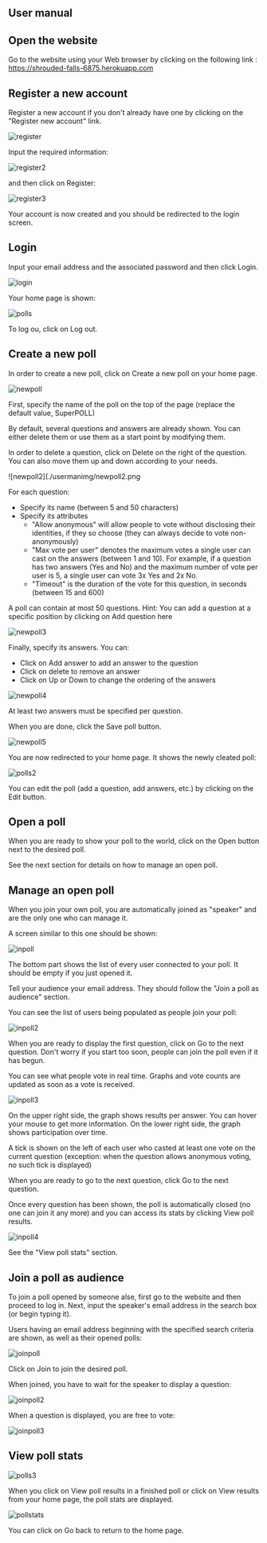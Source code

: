 
## User manual

## Open the website

Go to the website using your Web browser by clicking on the following link : https://shrouded-falls-6875.herokuapp.com

## Register a new account

Register a new account if you don't already have one by clicking on the "Register new account" link.

![register](./usermanimg/register.png)

Input the required information:

![register2](./usermanimg/register2.png)

and then click on Register:

![register3](./usermanimg/register3.png)

Your account is now created and you should be redirected to the login screen.

## Login

Input your email address and the associated password and then click Login.

![login](./usermanimg/login.png)

Your home page is shown:

![polls](./usermanimg/polls.png)

To log ou, click on Log out.

## Create a new poll

In order to create a new poll, click on Create a new poll on your home page.

![newpoll](./usermanimg/newpoll.png)

First, specify the name of the poll on the top of the page (replace the default value, SuperPOLL)

By default, several questions and answers are already shown. You can either delete them or use them as a start point by modifying them.

In order to delete a question, click on Delete on the right of the question. You can also move them up and down according to your needs.

![newpoll2](./usermanimg/newpoll2.png

For each question:
* Specify its name (between 5 and 50 characters)
* Specify its attributes
  * "Allow anonymous" will allow people to vote without disclosing their identities, if they so choose (they can always decide to vote non-anonymously)
  * "Max vote per user" denotes the maximum votes a single user can cast on the answers (between 1 and 10). For example, if a question has two answers (Yes and No) and the maximum number of vote per user is 5, a single user can vote 3x Yes and 2x No.
  * "Timeout" is the duration of the vote for this question, in seconds (between 15 and 600)

A poll can contain at most 50 questions.
Hint: You can add a question at a specific position by clicking on Add question here

![newpoll3](./usermanimg/newpoll3.png)

Finally, specify its answers.
You can:
  * Click on Add answer to add an answer to the question
  * Click on delete to remove an answer
  * Click on Up or Down to change the ordering of the answers

![newpoll4](./usermanimg/newpoll4.png)  

At least two answers must be specified per question.

When you are done, click the Save poll button.

![newpoll5](./usermanimg/newpoll5.png)

You are now redirected to your home page. It shows the newly cleated poll:

![polls2](./usermanimg/polls2.png)

You can edit the poll (add a question, add answers, etc.) by clicking on the Edit button.

## Open a poll

When you are ready to show your poll to the world, click on the Open button next to the desired poll.

See the next section for details on how to manage an open poll.

## Manage an open poll

When you join your own poll, you are automatically joined as "speaker" and are the only one who can manage it.

A screen similar to this one should be shown:

![inpoll](./usermanimg/inpoll.png)

The bottom part shows the list of every user connected to your poll. It should be empty if you just opened it.

Tell your audience your email address. They should follow the "Join a poll as audience" section.

You can see the list of users being populated as people join your poll:

![inpoll2](./usermanimg/inpoll2.png)

When you are ready to display the first question, click on Go to the next question. Don't worry if you start too soon, people can join the poll even if it has begun.

You can see what people vote in real time. Graphs and vote counts are updated as soon as a vote is received.

![inpoll3](./usermanimg/inpoll3.png)

On the upper right side, the graph shows results per answer. You can hover your mouse to get more information.
On the lower right side, the graph shows participation over time.

A tick is shown on the left of each user who casted at least one vote on the current question (exception: when the question allows anonymous voting, no such tick is displayed)

When you are ready to go to the next question, click Go to the next question.

Once every question has been shown, the poll is automatically closed (no one can join it any more) and you can access its stats by clicking View poll results.

![inpoll4](./usermanimg/inpoll4.png)

See the "View poll stats" section.

## Join a poll as audience

To join a poll opened by someone alse, first go to the website and then proceed to log in.
Next, input the speaker's email address in the search box (or begin typing it).

Users having an email address beginning with the specified search criteria are shown, as well as their opened polls:

![joinpoll](./usermanimg/joinpoll.png)

Click on Join to join the desired poll.

When joined, you have to wait for the speaker to display a question:

![joinpoll2](./usermanimg/joinpoll2.png)

When a question is displayed, you are free to vote:

![joinpoll3](./usermanimg/joinpoll3.png)

## View poll stats

![polls3](./usermanimg/polls3.png)

When you click on View poll results in a finished poll or click on View results from your home page, the poll stats are displayed.

![pollstats](./usermanimg/pollstats.png)

You can click on Go back to return to the home page.